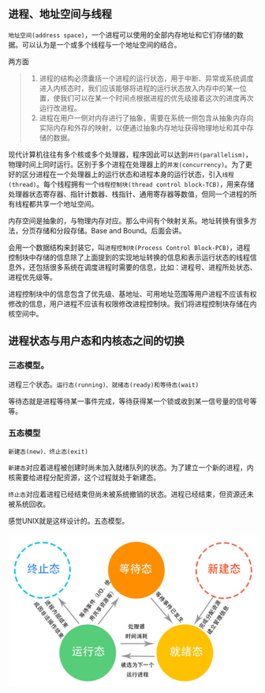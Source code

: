 ## 进程、地址空间与线程

`地址空间(address space)`，一个进程可以使用的全部内存地址和它们存储的数据。可以认为是一个或多个线程与一个地址空间的结合。

两方面
> 1. 进程的结构必须囊括一个进程的运行状态，用于中断、异常或系统调度进入内核态时，我们应该能够将进程的运行状态放入内存中的某一位置，使我们可以在某一个时间点根据进程的优先级接着这次的进度再次运行改进程。
> 2. 进程在用户一侧对内存进行了抽象，需要在系统一侧包含从抽象内存向实际内存和外存的映射，以便通过抽象内存地址获得物理地址和其中存储的数据。


现代计算机往往有多个核或多个处理器，程序因此可以达到`并行(parallelism)`，物理时间上同时运行。区别于多个进程在处理器上的`并发(concurrency)`。为了更好的区分进程在一个处理器上的运行状态和进程本身的运行状态，引入`线程(thread)`。每个线程拥有一个`线程控制块(thread control block-TCB)`，用来存储处理器状态寄存器、指针计数器、栈指针、通用寄存器等数值，但同一个进程的所有线程都共享一个地址空间。

内存空间是抽象的，与物理内存对应。那么中间有个映射关系。地址转换有很多方法，分页存储和分段存储。Base and Bound。后面会讲。

会用一个数据结构来封装它，叫`进程控制块(Process Control Block-PCB)`，进程控制块中存储的信息除了上面提到的实现地址转换的信息和表示运行状态的线程信息外，还包括很多系统在调度进程时需要的信息，比如：进程号、进程所处状态、进程优先级等。

进程控制块中的信息包含了优先级、基地址、可用地址范围等用户进程不应该有权修改的信息，用户进程不应该有权限修改进程控制块。我们将进程控制块存储在内核空间中。

## 进程状态与用户态和内核态之间的切换

### 三态模型。
进程三个状态。`运行态(running)、就绪态(ready)和等待态(wait)`

等待态就是进程等待某一事件完成，等待获得某一个锁或收到某一信号量的信号等等。

### 五态模型
`新建态(new)、终止态(exit)`

`新建态`对应着进程被创建时尚未加入就绪队列的状态。为了建立一个新的进程，内核需要给进程分配资源，这个过程就处于新建态。

`终止态`对应着进程已经结束但尚未被系统撤销的状态。进程已经结束，但资源还未被系统回收。

感觉UNIX就是这样设计的。五态模型。


![五态图形](五态图形.jpg)
